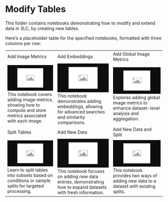 # Modify Tables

This folder contains notebooks demonstrating how to modify and extend data in 3LC, by creating new tables.

Here’s a placeholder table for the specified notebooks, formatted with three columns per row:

|  |  |  |
|------------|------------|------------|
| Add Image Metrics | Add Embeddings | Add Global Image Metrics |
| [![add-image-metrics](../images/placeholder.png)](add-image-metrics.ipynb) <br> This notebook covers adding image metrics, showing how to compute and store metrics associated with each image. | [![add-embeddings](../images/placeholder.png)](add-embeddings.ipynb) <br> This notebook demonstrates adding embeddings, allowing for advanced searches and similarity comparisons. | [![add-classification-metrics](../images/placeholder.png)](add-classification-metrics.ipynb) <br> Explores adding global image metrics to enhance dataset-level analysis and aggregation. |
| Split Tables | Add New Data | Add New Data and Split |
| [![split-tables](../images/placeholder.png)](split-tables.ipynb) <br> Learn to split tables into subsets based on conditions or sample splits for targeted processing. | [![add-new-data](../images/placeholder.png)](add-new-data.ipynb) <br> This notebook focuses on adding new data entries, demonstrating how to expand datasets with fresh information. | [![add-new-data-and-split](../images/placeholder.png)](add-new-data-and-split.ipynb) <br> This notebook provides two ways of adding new data to a dataset with existing splits. |
